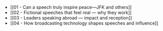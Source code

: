 - [[01 - Can a speech truly inspire peace—JFK and others]]
- [[02 - Fictional speeches that feel real — why they work]]
- [[03 - Leaders speaking abroad — impact and reception]]
- [[04 - How broadcasting technology shapes speeches and influence]]
